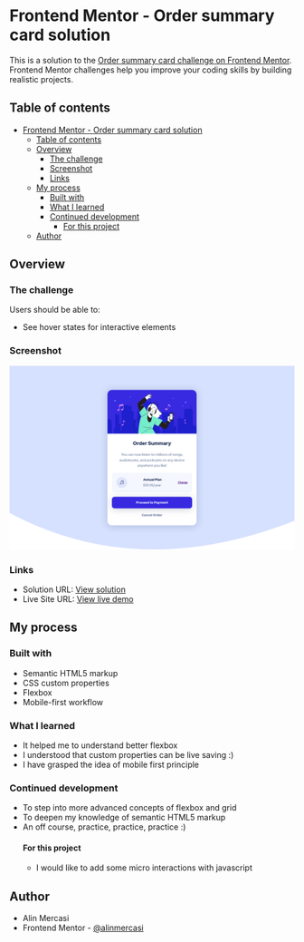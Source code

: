 # Frontend Mentor - Order summary card solution

This is a solution to the [Order summary card challenge on Frontend Mentor](https://www.frontendmentor.io/challenges/order-summary-component-QlPmajDUj). Frontend Mentor challenges help you improve your coding skills by building realistic projects.

## Table of contents

- [Frontend Mentor - Order summary card solution](#frontend-mentor---order-summary-card-solution)
  - [Table of contents](#table-of-contents)
  - [Overview](#overview)
    - [The challenge](#the-challenge)
    - [Screenshot](#screenshot)
    - [Links](#links)
  - [My process](#my-process)
    - [Built with](#built-with)
    - [What I learned](#what-i-learned)
    - [Continued development](#continued-development)
      - [For this project](#for-this-project)
  - [Author](#author)

## Overview

### The challenge

Users should be able to:

- See hover states for interactive elements

### Screenshot

![](./design/screenshot.png)

### Links

- Solution URL: [View solution](https://www.frontendmentor.io/solutions/mobile-first-solution-using-flexbox-and-custom-properties-ZIMLMkpI8-)
- Live Site URL: [View live demo](https://alinmercasi.github.io/order-summary-component-main/)

## My process

### Built with

- Semantic HTML5 markup
- CSS custom properties
- Flexbox
- Mobile-first workflow

### What I learned

- It helped me to understand better flexbox
- I understood that custom properties can be live saving :)
- I have grasped the idea of mobile first principle

### Continued development

- To step into more advanced concepts of flexbox and grid
- To deepen my knowledge of semantic HTML5 markup
- An off course, practice, practice, practice :)
  #### For this project
  - I would like to add some micro interactions with javascript

## Author

- Alin Mercasi
- Frontend Mentor - [@alinmercasi](https://www.frontendmentor.io/profile/alinmercasi)
